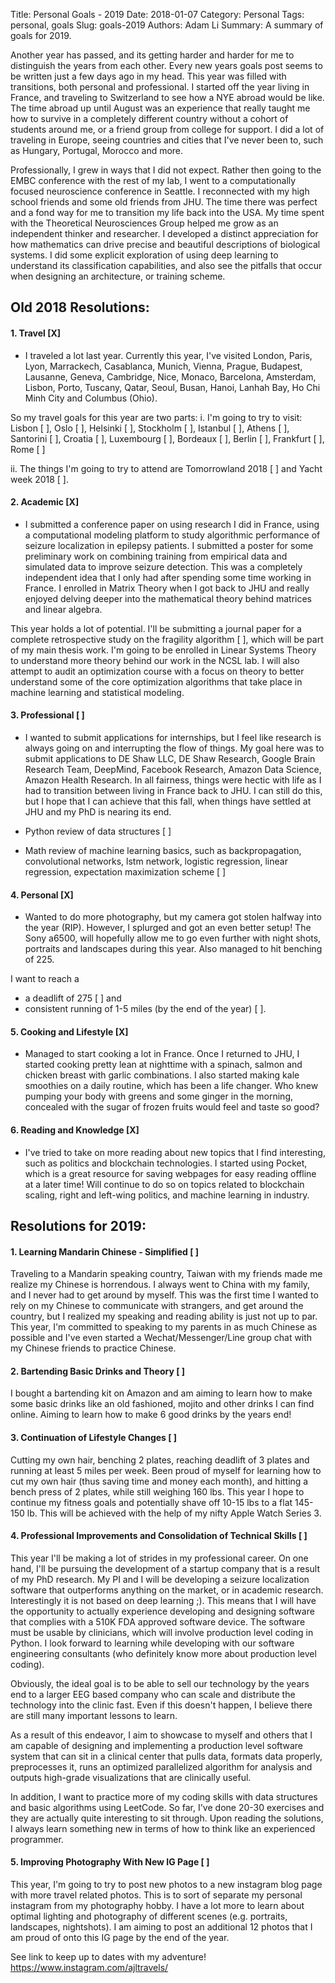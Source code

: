 Title: Personal Goals - 2019
Date: 2018-01-07
Category: Personal
Tags: personal, goals
Slug: goals-2019
Authors: Adam Li
Summary: A summary of goals for 2019.

Another year has passed, and its getting harder and harder for me to distinguish the years from each other. Every new years goals post seems to be written just a few days ago in my head. This year was filled with transitions, both personal and professional. I started off the year living in France, and traveling to Switzerland to see how a NYE abroad would be like. The time abroad up until August was an experience that really taught me how to survive in a completely different country without a cohort of students around me, or a friend group from college for support. I did a lot of traveling in Europe, seeing countries and cities that I've never been to, such as Hungary, Portugal, Morocco and more. 

Professionally, I grew in ways that I did not expect. Rather then going to the EMBC conference with the rest of my lab, I went to a computationally focused neuroscience conference in Seattle. I reconnected with my high school friends and some old friends from JHU. The time there was perfect and a fond way for me to transition my life back into the USA. My time spent with the Theoretical Neurosciences Group helped me grow as an independent thinker and researcher. I developed a distinct appreciation for how mathematics can drive precise and beautiful descriptions of biological systems. I did some explicit exploration of using deep learning to understand its classification capabilities, and also see the pitfalls that occur when designing an architecture, or training scheme.

## Old 2018 Resolutions:
#### 1. Travel [X]
- I traveled a lot last year. Currently this year, I've visited London, Paris, Lyon, Marrackech, Casablanca, Munich, Vienna, Prague, Budapest, Lausanne, Geneva, Cambridge, Nice, Monaco, Barcelona, Amsterdam, Lisbon, Porto, Tuscany, Qatar, Seoul, Busan, Hanoi, Lanhah Bay, Ho Chi Minh City and Columbus (Ohio). 

So my travel goals for this year are two parts:
i. I'm going to try to visit:
Lisbon [ ], 
Oslo [ ], 
Helsinki [ ], 
Stockholm [ ], 
Istanbul [ ], 
Athens [ ], 
Santorini [ ],
Croatia [ ], 
Luxembourg [ ], 
Bordeaux [ ], 
Berlin [ ], 
Frankfurt [ ], 
Rome [ ] 

ii. The things I'm going to try to attend are Tomorrowland 2018 [ ] and Yacht week 2018 [ ].

#### 2. Academic [X]
- I submitted a conference paper on using research I did in France, using a computational modeling platform to study algorithmic performance of seizure localization in epilepsy patients. I submitted a poster for some preliminary work on combining training from empirical data and simulated data to improve seizure detection. This was a completely independent idea that I only had after spending some time working in France. I enrolled in Matrix Theory when I got back to JHU and really enjoyed delving deeper into the mathematical theory behind matrices and linear algebra.

This year holds a lot of potential. I'll be submitting a journal paper for a complete retrospective study on the fragility algorithm [ ], which will be part of my main thesis work. I'm going to be enrolled in Linear Systems Theory to understand more theory behind our work in the NCSL lab. I will also attempt to audit an optimization course with a focus on theory to better understand some of the core optimization algorithms that take place in machine learning and statistical modeling.

#### 3. Professional [ ]
- I wanted to submit applications for internships, but I feel like research is always going on and interrupting the flow of things. My goal here was to submit applications to DE Shaw LLC, DE Shaw Research, Google Brain Research Team, DeepMind, Facebook Research, Amazon Data Science, Amazon Health Research. In all fairness, things were hectic with life as I had to transition between living in France back to JHU. I can still do this, but I hope that I can achieve that this fall, when things have settled at JHU and my PhD is nearing its end.

- Python review of data structures [ ]
- Math review of machine learning basics, such as backpropagation, convolutional networks, lstm network, logistic regression, linear regression, expectation maximization scheme [ ]

#### 4. Personal [X]
- Wanted to do more photography, but my camera got stolen halfway into the year (RIP). However, I splurged and got an even better setup! The Sony a6500, will hopefully allow me to go even further with night shots, portraits and landscapes during this year. Also managed to hit benching of 225.

I want to reach a 
- a deadlift of 275 [ ] and 
- consistent running of 1-5 miles (by the end of the year) [ ].

#### 5. Cooking and Lifestyle [X]
- Managed to start cooking a lot in France. Once I returned to JHU, I started cooking pretty lean at nighttime with a spinach, salmon and chicken breast with garlic combinations. I also started making kale smoothies on a daily routine, which has been a life changer. Who knew pumping your body with greens and some ginger in the morning, concealed with the sugar of frozen fruits would feel and taste so good?

#### 6. Reading and Knowledge [X]
- I've tried to take on more reading about new topics that I find interesting, such as politics and blockchain technologies. I started using Pocket, which is a great resource for saving webpages for easy reading offline at a later time! Will continue to do so on topics related to blockchain scaling, right and left-wing politics, and machine learning in industry.

## Resolutions for 2019:
#### 1. Learning Mandarin Chinese - Simplified [ ]
Traveling to a Mandarin speaking country, Taiwan with my friends made me realize my Chinese is horrendous. I always went to China with my family, and I never had to get around by myself. This was the first time I wanted to rely on my Chinese to communicate with strangers, and get around the country, but I realized my speaking and reading ability is just not up to par. This year, I'm committed to speaking to my parents in as much Chinese as possible and I've even started a Wechat/Messenger/Line group chat with my Chinese friends to practice Chinese.

#### 2. Bartending Basic Drinks and Theory [ ]
I bought a bartending kit on Amazon and am aiming to learn how to make some basic drinks like an old fashioned, mojito and other drinks I can find online. Aiming to learn how to make 6 good drinks by the years end!

#### 3. Continuation of Lifestyle Changes [ ]
Cutting my own hair, benching 2 plates, reaching deadlift of 3 plates and running at least 5 miles per week. Been proud of myself for learning how to cut my own hair (thus saving time and money each month), and hitting a bench press of 2 plates, while still weighing 160 lbs. This year I hope to continue my fitness goals and potentially shave off 10-15 lbs to a flat 145-150 lb. This will be achieved with the help of my nifty Apple Watch Series 3.

#### 4. Professional Improvements and Consolidation of Technical Skills [ ]
This year I'll be making a lot of strides in my professional career. On one hand, I'll be pursuing the development of a startup company that is a result of my PhD research. My PI and I will be developing a seizure localization software that outperforms anything on the market, or in academic research. Interestingly it is not based on deep learning ;). This means that I will have the opportunity to actually experience developing and designing software that complies with a 510K FDA approved software device. The software must be usable by clinicians, which will involve production level coding in Python. I look forward to learning while developing with our software engineering consultants (who definitely know more about production level coding). 

Obviously, the ideal goal is to be able to sell our technology by the years end to a larger EEG based company who can scale and distribute the technology into the clinic fast. Even if this doesn't happen, I believe there are still many important lessons to learn.

As a result of this endeavor, I aim to showcase to myself and others that I am capable of designing and implementing a production level software system that can sit in a clinical center that pulls data, formats data properly, preprocesses it, runs an optimized parallelized algorithm for analysis and outputs high-grade visualizations that are clinically useful. 

In addition, I want to practice more of my coding skills with data structures and basic algorithms using LeetCode. So far, I've done 20-30 exercises and they are actually quite interesting to sit through. Upon reading the solutions, I always learn something new in terms of how to think like an experienced programmer.

#### 5. Improving Photography With New IG Page [ ]
This year, I'm going to try to post new photos to a new instagram blog page with more travel related photos. This is to sort of separate my personal instagram from my photography hobby. I have a lot more to learn about optimal lighting and photography of different scenes (e.g. portraits, landscapes, nightshots). I am aiming to post an additional 12 photos that I am proud of onto this IG page by the end of the year.

See link to keep up to dates with my adventure!
https://www.instagram.com/ajltravels/


